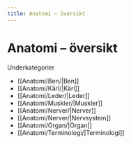 ```yaml
---
title: Anatomi – översikt
---
```


# Anatomi – översikt


Underkategorier
- [[Anatomi/Ben/|Ben]]
- [[Anatomi/Kärl/|Kärl]]
- [[Anatomi/Leder/|Leder]]
- [[Anatomi/Muskler/|Muskler]]
- [[Anatomi/Nerver/|Nerver]]
- [[Anatomi/Nerver/|Nervsystem]]
- [[Anatomi/Organ/|Organ]]
- [[Anatomi/Terminologi/|Terminologi]]